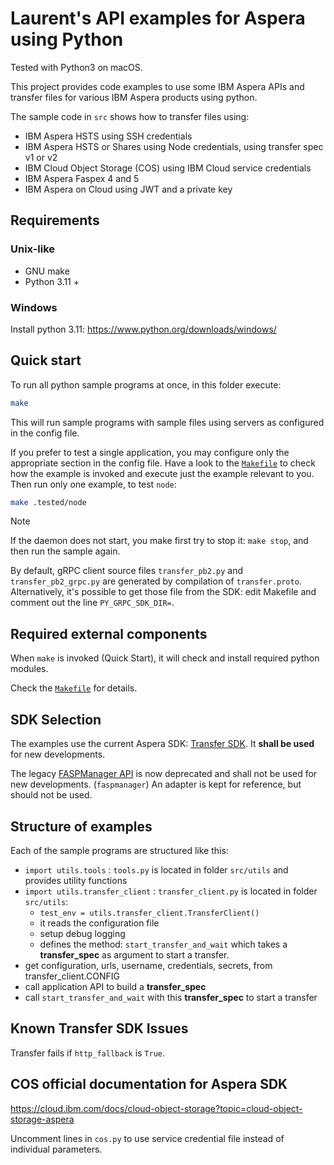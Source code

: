 # Laurent's API examples for Aspera using Python

Tested with Python3 on macOS.

This project provides code examples to use some IBM Aspera APIs and transfer files for various IBM Aspera products using python.

The sample code in `src` shows how to transfer files using:

* IBM Aspera HSTS using SSH credentials
* IBM Aspera HSTS or Shares using Node credentials, using transfer spec v1 or v2
* IBM Cloud Object Storage (COS) using IBM Cloud service credentials
* IBM Aspera Faspex 4 and 5
* IBM Aspera on Cloud using JWT and a private key

## Requirements

### Unix-like

* GNU make
* Python 3.11 +

### Windows

Install python 3.11: <https://www.python.org/downloads/windows/>

## Quick start

To run all python sample programs at once, in this folder execute:

```bash
make
```

This will run sample programs with sample files using servers as configured in the config file.

If you prefer to test a single application, you may configure only the appropriate section in the config file.
Have a look to the [`Makefile`](Makefile) to check how the example is invoked and execute just the example relevant to you.
Then run only one example, to test `node`:

```bash
make .tested/node
```

> [!NOTE]
> If the daemon does not start, you make first try to stop it: `make stop`, and then run the sample again.

By default, gRPC client source files `transfer_pb2.py` and `transfer_pb2_grpc.py` are generated by compilation of `transfer.proto`.
Alternatively, it's possible to get those file from the SDK: edit Makefile and comment out the line `PY_GRPC_SDK_DIR=`.

## Required external components

When `make` is invoked (Quick Start), it will check and install required python modules.

Check the [`Makefile`](Makefile) for details.

## SDK Selection

The examples use the current Aspera SDK: [Transfer SDK](https://developer.ibm.com/apis/catalog?search=%22aspera%20transfer%20sdk%22).
It **shall be used** for new developments.

The legacy [FASPManager API](https://developer.ibm.com/apis/catalog?search=%22fasp%20manager%20sdk%22) is now deprecated and shall not be used for new developments. (`faspmanager`)
An adapter is kept for reference, but should not be used.

## Structure of examples

Each of the sample programs are structured like this:

* `import utils.tools` : `tools.py` is located in folder `src/utils` and provides utility functions
* `import utils.transfer_client` : `transfer_client.py` is located in folder `src/utils`:
  * `test_env = utils.transfer_client.TransferClient()`
  * it reads the configuration file
  * setup debug logging
  * defines the method: `start_transfer_and_wait` which takes a **transfer_spec** as argument to start a transfer.
* get configuration, urls, username, credentials, secrets, from transfer_client.CONFIG
* call application API to build a **transfer_spec**
* call `start_transfer_and_wait` with this **transfer_spec** to start a transfer

## Known Transfer SDK Issues

Transfer fails if `http_fallback` is `True`.

## COS official documentation for Aspera SDK

<https://cloud.ibm.com/docs/cloud-object-storage?topic=cloud-object-storage-aspera>

Uncomment lines in `cos.py` to use service credential file instead of individual parameters.
